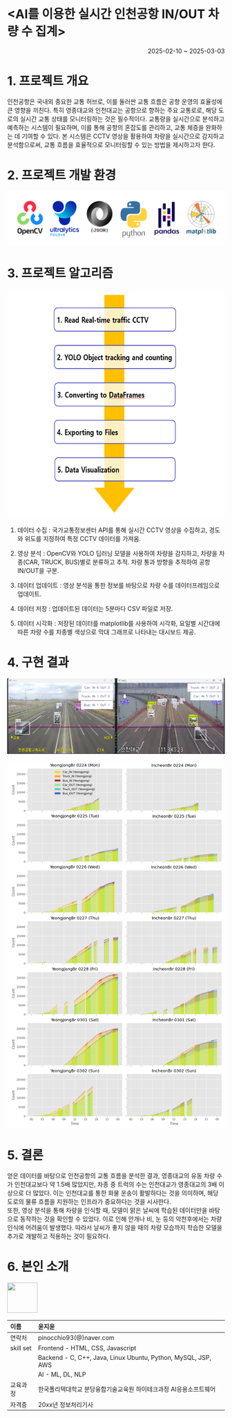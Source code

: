 # <AI를 이용한 실시간 인천공항 IN/OUT 차량 수 집계>
<div align=right>2025-02-10 ~ 2025-03-03</div>

# 1. 프로젝트 개요

 인천공항은 국내외 중요한 교통 허브로, 이를 둘러싼 교통 흐름은 공항 운영의 효율성에 큰 영향을 끼친다. 특히 영종대교와 인천대교는 공항으로 향하는 주요 교통로로, 해당 도로의 실시간 교통 상태를 모니터링하는 것은 필수적이다. 교통량을 실시간으로 분석하고 예측하는 시스템이 필요하며, 이를 통해 공항의 혼잡도를 관리하고, 교통 체증을 완화하는 데 기여할 수 있다. 본 시스템은 CCTV 영상을 활용하여 차량을 실시간으로 감지하고 분석함으로써, 교통 흐름을 효율적으로 모니터링할 수 있는 방법을 제시하고자 한다.


# 2. 프로젝트 개발 환경

<img src="Tools.png"/><br>
 
# 3. 프로젝트 알고리즘

<img src="Algorithm.png" width="626" height="530"/><br>

1. 데이터 수집 : 국가교통정보센터 API를 통해 실시간 CCTV 영상을 수집하고, 경도와 위도를 지정하여 특정 CCTV 데이터를 가져옴.

2. 영상 분석 : OpenCV와 YOLO 딥러닝 모델을 사용하여 차량을 감지하고, 차량을 차종(CAR, TRUCK, BUS)별로 분류하고 추적. 차량 통과 방향을 추적하여 공항 IN/OUT을 구분. 

3. 데이터 업데이트 : 영상 분석을 통한 정보를 바탕으로 차량 수를 데이터프레임으로 업데이트.

4. 데이터 저장 : 업데이트된 데이터는 5분마다 CSV 파일로 저장.

5. 데이터 시각화 : 저장된 데이터를 matplotlib를 사용하여 시각화, 요일별 시간대에 따른 차량 수를 차종별 색상으로 막대 그래프로 나타내는 대시보드 제공.

# 4. 구현 결과

   <img src="Counting.png"/><br>
   
   <img src="Figure.png"/><br>
 
# 5. 결론

  얻은 데이터를 바탕으로 인천공항의 교통 흐름을 분석한 결과, 영종대교의 유동 차량 수가 인천대교보다 약 1.5배 많았지만, 차종 중 트럭의 수는 인천대교가 영종대교의 3배 이상으로 더 많았다. 이는 인천대교를 통한 화물 운송이 활발하다는 것을 의미하며, 해당 도로의 물류 흐름을 지원하는 인프라가 중요하다는 것을 시사한다.<br>
  또한, 영상 분석을 통해 차량을 인식할 때, 모델이 맑은 날씨에 학습된 데이터만을 바탕으로 동작하는 것을 확인할 수 있었다. 이로 인해 안개나 비, 눈 등의 악천후에서는 차량 인식에 어려움이 발생했다. 따라서 날씨가 좋지 않을 때의 차량 모습까지 학습한 모델을 추가로 개발하고 적용하는 것이 필요하다.<br>


 
# 6. 본인 소개

<img src="https://avatars.githubusercontent.com/u/195834041?v=4" width="70" height="70">

|이름 |윤지윤|
|:---|:---|
|연락처 | pinocchio93(@)naver.com|
|skill set| Frontend - HTML, CSS, Javascript|
| | Backend - C, C++, Java, Linux Ubuntu, Python, MySQL, JSP, AWS|
| | AI - ML, DL, NLP|
|교육과정| 한국폴리텍대학교 분당융합기술교육원 하이테크과정 AI응용소프트웨어 |
|자격증| 20xx년 정보처리기사 |
